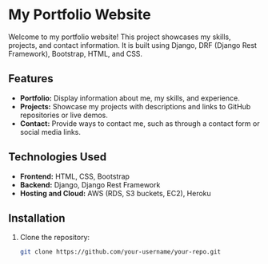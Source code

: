 # My Portfolio Website

Welcome to my portfolio website! This project showcases my skills, projects, and contact information. It is built using Django, DRF (Django Rest Framework), Bootstrap, HTML, and CSS.

## Features

- **Portfolio:** Display information about me, my skills, and experience.
- **Projects:** Showcase my projects with descriptions and links to GitHub repositories or live demos.
- **Contact:** Provide ways to contact me, such as through a contact form or social media links.

## Technologies Used

- **Frontend:** HTML, CSS, Bootstrap
- **Backend:** Django, Django Rest Framework
- **Hosting and Cloud:** AWS (RDS, S3 buckets, EC2), Heroku

## Installation

1. Clone the repository:

   ```bash
   git clone https://github.com/your-username/your-repo.git
